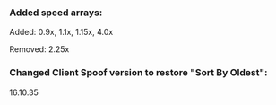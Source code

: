 ### Added speed arrays:
Added: 0.9x, 1.1x, 1.15x, 4.0x

Removed: 2.25x

### Changed Client Spoof version to restore "Sort By Oldest":
16.10.35
